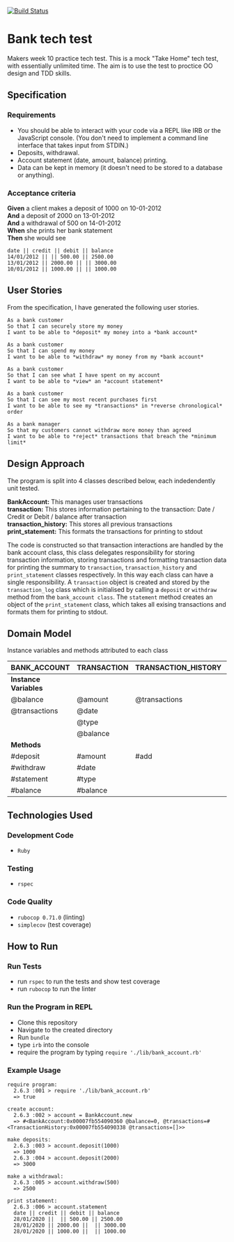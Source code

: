 [![Build Status](https://travis-ci.org/ajbacon/bank_tech_test_rb.svg?branch=master)](https://travis-ci.org/ajbacon/bank_tech_test_rb)
# Bank tech test

Makers week 10 practice tech test. This is a mock "Take Home" tech test, with essentially unlimited time. The aim is to use the test to proctice OO design and TDD skills.

## Specification

### Requirements

* You should be able to interact with your code via a REPL like IRB or the JavaScript console.  (You don't need to implement a command line interface that takes input from STDIN.)
* Deposits, withdrawal.
* Account statement (date, amount, balance) printing.
* Data can be kept in memory (it doesn't need to be stored to a database or anything).

### Acceptance criteria

**Given** a client makes a deposit of 1000 on 10-01-2012  
**And** a deposit of 2000 on 13-01-2012  
**And** a withdrawal of 500 on 14-01-2012  
**When** she prints her bank statement  
**Then** she would see

```
date || credit || debit || balance
14/01/2012 || || 500.00 || 2500.00
13/01/2012 || 2000.00 || || 3000.00
10/01/2012 || 1000.00 || || 1000.00
```

## User Stories

From the specification, I have generated the following user stories. 

```
As a bank customer
So that I can securely store my money
I want to be able to *deposit* my money into a *bank account*
```
```
As a bank customer
So that I can spend my money
I want to be able to *withdraw* my money from my *bank account*
```
```
As a bank customer
So that I can see what I have spent on my account
I want to be able to *view* an *account statement*
```
```
As a bank customer
So that I can see my most recent purchases first
I want to be able to see my *transactions* in *reverse chronological* order
```
```
As a bank manager
So that my customers cannot withdraw more money than agreed
I want to be able to *reject* transactions that breach the *minimum limit*
```

## Design Approach

The program is split into 4 classes described below, each indedendently unit tested.

**BankAccount:** This manages user transactions  
**transaction:** This stores information pertaining to the transaction: Date / Credit or Debit / balance after transaction  
**transaction_history:** This stores all previous transactions  
**print_statement:** This formats the transactions for printing to stdout

The code is constructed so that transaction interactions are handled by the bank account class, this class delegates responsibility for storing transaction information, storing transactions and formatting transaction data for printing the summary to ```transaction```, ```transaction_history``` and ```print_statement``` classes respectively. In this way each class can have a single responsibility. A ```transaction``` object is created and stored by the ```transaction_log``` class which is initialised by calling a ```deposit``` or ```withdraw``` method from the ```bank_account class```. The ```statement``` method creates an object of the ```print_statement``` class, which takes all exising transactions and formats them for printing to stdout.

## Domain Model

Instance variables and methods attributed to each class

| **BANK_ACCOUNT**     | **TRANSACTION**      | **TRANSACTION_HISTORY** | **PRINT_STATEMENT**
| ---------------      | -------------------  | ---------------         | ---------------
| **Instance Variables** |
| @balance             | @amount              | @transactions           | @transaction_history |
| @transactions        | @date                |                         | |
|                      | @type                |                         | |
|                      | @balance             |                         | |
| **Methods** |
| #deposit             | #amount              | #add                    | #print_header |
| #withdraw            | #date                |                         | #print_transactions |
| #statement           | #type                |                         | |
| #balance             | #balance             |                         | |


## Technologies Used

### Development Code

* ```Ruby```

### Testing

* ```rspec```

### Code Quality

* ```rubocop 0.71.0``` (linting)
* ```simplecov``` (test coverage)

## How to Run

### Run Tests

* run ```rspec``` to run the tests and show test coverage
* run ```rubocop``` to run the linter

### Run the Program in REPL

* Clone this repository
* Navigate to the created directory
* Run ```bundle```
* type ```irb``` into the console
* require the program by typing ```require './lib/bank_account.rb'```

### Example Usage 

```
require program:
  2.6.3 :001 > require './lib/bank_account.rb'
  => true 

create account:
  2.6.3 :002 > account = BankAccount.new
  => #<BankAccount:0x00007fb554090360 @balance=0, @transactions=#<TransactionHistory:0x00007fb554090338 @transactions=[]>> 

make deposits:
  2.6.3 :003 > account.deposit(1000)
  => 1000  
  2.6.3 :004 > account.deposit(2000)
  => 3000  

make a withdrawal:
  2.6.3 :005 > account.withdraw(500)
  => 2500

print statement:
  2.6.3 :006 > account.statement
  date || credit || debit || balance
  28/01/2020 ||  || 500.00 || 2500.00
  28/01/2020 || 2000.00 ||  || 3000.00
  28/01/2020 || 1000.00 ||  || 1000.00
```






